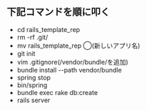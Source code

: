 ## 下記コマンドを順に叩く
- cd rails_template_rep
- rm -rf .git/
- mv rails_template_rep ◯(新しいアプリ名)
- git init
- vim .gitignore(/vendor/bundle/を追加)
- bundle install --path vendor/bundle
- spring stop
- bin/spring
- bundle exec rake db:create
- rails server

